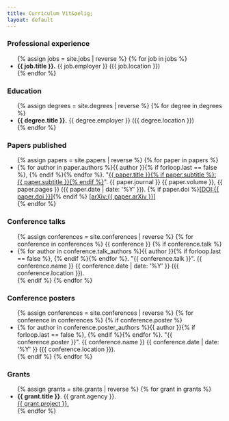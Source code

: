 ```yaml
---
title: Curriculum Vit&aelig;
layout: default
---
```


<h3>Professional experience</h3>
<ul>
{% assign jobs = site.jobs | reverse %}
{% for job in jobs %}
  <li seq="{{ job.date | date: '%Y' }}&ndash;{% if job.end_date %}{{ job.end_date | date: '%Y' }}{% else %}current{% endif %}">
    <strong>{{ job.title }}.</strong>
    {{ job.employer }} ({{ job.location }})
    <!--<div class="details">
      {{ job.content | markdownify }}
    </div>-->
  </li>
{% endfor %}
</ul>

<h3>Education</h3>
<ul>
{% assign degrees = site.degrees | reverse %}
{% for degree in degrees %}
  <li seq="{{ degree.date | date: '%Y' }}&ndash;{% if degree.end_date %}{{ degree.end_date | date: '%Y' }}{% else %}current{% endif %}">
    <strong>{{ degree.title }}.</strong>
    {{ degree.employer }} ({{ degree.location }})
    <!--<div class="details">
      {{ degree.content | markdownify }}
    </div>-->
  </li>
{% endfor %}
</ul>

<h3>Papers published</h3>
<ul>
{% assign papers = site.papers | reverse %}
{% for paper in papers %}
  <li>
  {% for author in paper.authors %}{{ author }}{% if forloop.last == false %}, {% endif %}{% endfor %}.
  &quot;<a href="{{ paper.external_url }}" target="_blank">{{ paper.title }}{% if paper.subtitle %}: {{ paper.subtitle }}{% endif %}</a>&quot;.
  {{ paper.journal }} <span class="volume">{{ paper.volume }}</span>, {{ paper.pages }} ({{ paper.date | date: '%Y' }}).
  {% if paper.doi %}<a href="https://dx.doi.org/{{ paper.doi }}" target="_blank">[DOI:{{ paper.doi }}]</a>{% endif %}
  <a href="https://arxiv.org/abs/{{ paper.arxiv }}" target="_blank">[arXiv:{{ paper.arXiv }}]</a>
  </li>
{% endfor %}
</ul>

<h3>Conference talks</h3>
<ul>
{% assign conferences = site.conferences | reverse %}
{% for conference in conferences %}
  {{ conference }}
  {% if conference.talk %}
  <li>
  {% for author in conference.talk_authors %}{{ author }}{% if forloop.last == false %}, {% endif %}{% endfor %}.
  &quot;{{ conference.talk }}&quot;.
  {{ conference.name }} {{ conference.date | date: '%Y' }} ({{ conference.location }}).
  </li>
  {% endif %}
{% endfor %}
</ul>

<h3>Conference posters</h3>
<ul>
{% assign conferences = site.conferences | reverse %}
{% for conference in conferences %}
  {% if conference.poster %}
  <li>
  {% for author in conference.poster_authors %}{{ author }}{% if forloop.last == false %}, {% endif %}{% endfor %}.
  &quot;{{ conference.poster }}&quot;.
  {{ conference.name }} {{ conference.date | date: '%Y' }} ({{ conference.location }}).
  </li>
  {% endif %}
{% endfor %}
</ul>


<h3>Grants</h3>
<ul>
{% assign grants = site.grants | reverse %}
{% for grant in grants %}
   <li seq="{{ grant.date | date: '%Y' }}&ndash;{% if grant.end_date %}{{ grant.end_date | date: '%Y' }}{% else %}current{% endif %}">
     <strong>{{ grant.title }}</strong>. {{ grant.agency }}. <br/>
     <a href="{{ grant.external_url }}" class="title">{{ grant.project }}.</a>
   </li>
{% endfor %}
</ul>
